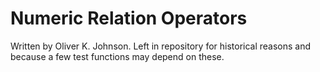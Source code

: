 # Numeric Relation Operators
Written by Oliver K. Johnson. Left in repository for historical reasons and because a few test functions may depend on these.

